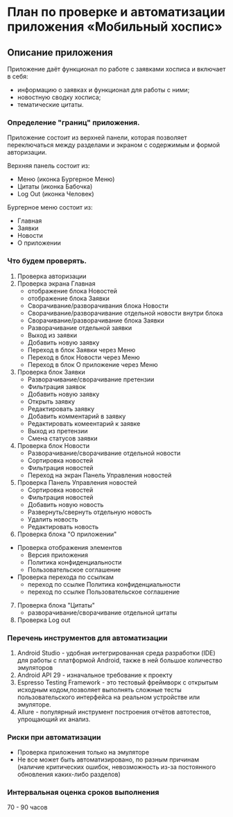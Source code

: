# План по проверке и автоматизации приложения «Мобильный хоспис»

## Описание приложения
Приложение даёт функционал по работе с заявками хосписа и включает в себя:

* информацию о заявках и функционал для работы с ними;
* новостную сводку хосписа;
* тематические цитаты.

### Определение "границ" приложения.
Приложение состоит из верхней панели, которая позволяет переключаться между разделами и экраном с содержимым и формой авторизации.

Верхняя панель состоит из:
- Меню (иконка Бургерное Меню)
- Цитаты (иконка Бабочка)
- Log Out (иконка Человек)

Бургерное меню состоит из:
- Главная
- Заявки
- Новости
- О приложении

### Что будем проверять.
1. Проверка авторизации
2. Проверка экрана Главная 
    * отображение блока Новостей
    * отображение блока Заявки
    * Сворачивание/разворачивания блока Новости
    * Сворачивание/разворачивание отдельной новости внутри блока
    * Сворачивание/разворачивание блока Заявки
    * Разворачивание отдельной заявки
    * Выход из заявки
    * Добавить новую заявку
    * Переход в блок Заявки через Меню
    * Переход в блок Новости через Меню
    * Переход в блок О приложение через Меню
3. Проверка блок Заявки
    * Разворачивание/сворачивание претензии
    * Фильтрация заявок
    * Добавить новую заявку
    * Открыть заявку
    * Редактировать заявку
    * Добавить комментарий в заявку
    * Редактировать комеентарий к заявке
    * Выход из претензии
    * Смена статусов заявки
4. Проверка блок Новости
    * Разворачивание/сворачивание отдельной новости
    * Сортировка новостей
    * Фильтрация новостей
    * Переход на экран Панель Управления новостей
5. Проверка Панель Управления новостей
    * Сортировка новостей
    * Фильтрация новостей
    * Добавить новую новость
    * Развернуть/свернуть отдельную новость
    * Удалить новость
    * Редактировать новость
6. Проверка блока "О приложении"
  - Проверка отображения элементов
    * Версия приложения
    * Политика конфиденциальности
    * Пользовательское соглашение
  - Проверка перехода по ссылкам
    * переход по ссылке Политика конфиденциальности
    * переход по ссылке Пользовательское соглашение
7. Проверка блока "Цитаты"
    * разворачивание/сворачивание отдельной цитаты
8. Проверка Log out

### Перечень инструментов для автоматизации
1. Android Studio -  удобная интегрированная среда разработки (IDE) для работы с платформой Android, также в ней большое количество эмуляторов
2. Android API 29 - изначальное требование к проекту
3. Espresso Testing Framework - это тестовый фреймворк с открытым исходным кодом,позволяет выполнять сложные тесты пользовательского интерфейса на реальном устройстве или эмуляторе.
4. Allure - популярный инструмент построения отчётов автотестов, упрощающий их анализ.

### Риски при автоматизации
* Проверка приложения только на эмуляторе
* Не все может быть автоматизировано, по разным причинам (наличие критических ошибок, невозможность из-за постоянного обновления каких-либо разделов)

### Интервальная оценка сроков выполнения 
70 - 90 часов